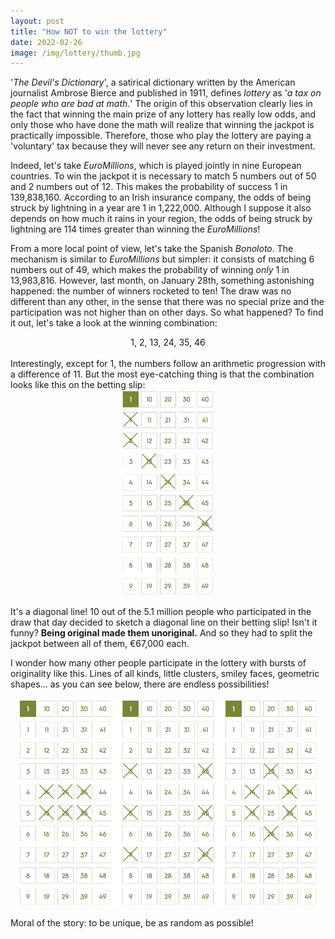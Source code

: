 ```yaml
---
layout: post
title: "How NOT to win the lottery"
date: 2022-02-26
image: /img/lottery/thumb.jpg
---
```

'*The Devil's Dictionary*', a satirical dictionary written by the American journalist Ambrose Bierce and published in 1911, defines *lottery* as '*a tax on people who are bad at math.*' The origin of this observation clearly lies in the fact that winning the main prize of any lottery has really low odds, and only those who have done the math will realize that winning the jackpot is practically impossible. Therefore, those who play the lottery are paying a 'voluntary' tax because they will never see any return on their investment.

Indeed, let's take *EuroMillions*, which is played jointly in nine European countries. To win the jackpot it is necessary to match 5 numbers out of 50 and 2 numbers out of 12. This makes the probability of success 1 in 139,838,160. According to an Irish insurance company, the odds of being struck by lightning in a year are 1 in 1,222,000. Although I suppose it also depends on how much it rains in your region, the odds of being struck by lightning are 114 times greater than winning the *EuroMillions*!

From a more local point of view, let's take the Spanish *Bonoloto*. The mechanism is similar to *EuroMillions* but simpler: it consists of matching 6 numbers out of 49, which makes the probability of winning *only* 1 in 13,983,816. However, last month, on January 28th, something astonishing happened: the number of winners rocketed to ten! The draw was no different than any other, in the sense that there was no special prize and the participation was not higher than on other days. So what happened? To find it out, let's take a look at the winning combination:

<center>
1, 2, 13, 24, 35, 46
</center><br>
Interestingly, except for 1, the numbers follow an arithmetic progression with a difference of 11. But the most eye-catching thing is that the combination looks like this on the betting slip:

<center>
<img src="/img/lottery/betting-slip.png" alt="1, 2, 13, 24, 35, 46" width="150"/>
</center>

It's a diagonal line! 10 out of the 5.1 million people who participated in the draw that day decided to sketch a diagonal line on their betting slip! Isn't it funny? **Being original made them unoriginal.** And so they had to split the jackpot between all of them, €67,000 each.

I wonder how many other people participate in the lottery with bursts of originality like this. Lines of all kinds, little clusters, smiley faces, geometric shapes... as you can see below, there are endless possibilities!

<center>
<img src="/img/lottery/funny-betting-slips.png" alt="1, 2, 13, 24, 35, 46" width="480"/>
</center>

Moral of the story: to be unique, be as random as possible!
